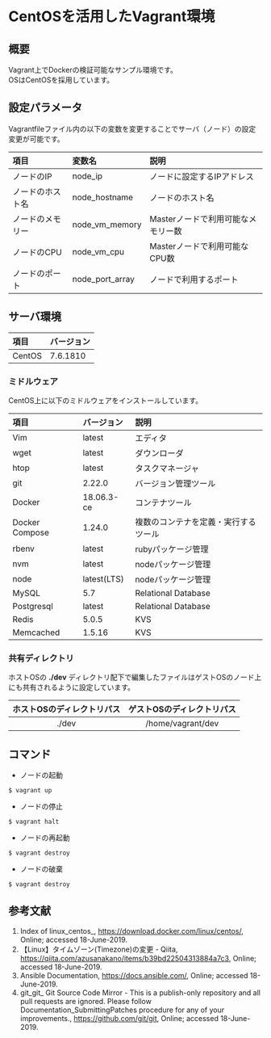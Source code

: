 # CentOSを活用したVagrant環境

## 概要

Vagrant上でDockerの検証可能なサンプル環境です。<br>
OSはCentOSを採用しています。

## 設定パラメータ

Vagrantfileファイル内の以下の変数を変更することでサーバ（ノード）の設定変更が可能です。

| 項目 |変数名 | 説明 |
| :--- | :--- | :--- |
| ノードのIP | node_ip | ノードに設定するIPアドレス |
| ノードのホスト名 | node_hostname | ノードのホスト名 |
| ノードのメモリー | node_vm_memory | Masterノードで利用可能なメモリー数 |
| ノードのCPU | node_vm_cpu | Masterノードで利用可能なCPU数 |
| ノードのポート | node_port_array | ノードで利用するポート |

## サーバ環境

| 項目 | バージョン |
| :--- | :--- |
| CentOS | 7.6.1810 |

### ミドルウェア

CentOS上に以下のミドルウェアをインストールしています。

| 項目 | バージョン | 説明 |
| :--- | :--- | :--- |
| Vim | latest | エディタ |
| wget | latest | ダウンローダ |
| htop | latest | タスクマネージャ |
| git | 2.22.0 | バージョン管理ツール |
| Docker | 18.06.3-ce | コンテナツール |
| Docker Compose | 1.24.0 | 複数のコンテナを定義・実行するツール |
| rbenv | latest | rubyパッケージ管理 |
| nvm | latest | nodeパッケージ管理 |
| node | latest(LTS) | nodeパッケージ管理 |
| MySQL | 5.7 | Relational Database |
| Postgresql | latest | Relational Database |
| Redis | 5.0.5 | KVS |
| Memcached | 1.5.16 | KVS |

### 共有ディレクトリ

ホストOSの **./dev** ディレクトリ配下で編集したファイルはゲストOSのノード上にも共有されるように設定しています。

| ホストOSのディレクトリパス | ゲストOSのディレクトリパス |
| :---: | :---: |
| ./dev | /home/vagrant/dev |

## コマンド

* ノードの起動

```
$ vagrant up
```

* ノードの停止

```
$ vagrant halt
```

* ノードの再起動

```
$ vagrant destroy
```

* ノードの破棄

```
$ vagrant destroy
```

## 参考文献

1. Index of linux_centos_, https://download.docker.com/linux/centos/, Online; accessed 18-June-2019.
2. 【Linux】タイムゾーン(Timezone)の変更 - Qiita, https://qiita.com/azusanakano/items/b39bd22504313884a7c3, Online; accessed 18-June-2019.
3. Ansible Documentation, https://docs.ansible.com/, Online; accessed 18-June-2019.
4. git_git_ Git Source Code Mirror - This is a publish-only repository and all pull requests are ignored. Please follow Documentation_SubmittingPatches procedure for any of your improvements., https://github.com/git/git, Online; accessed 18-June-2019.
